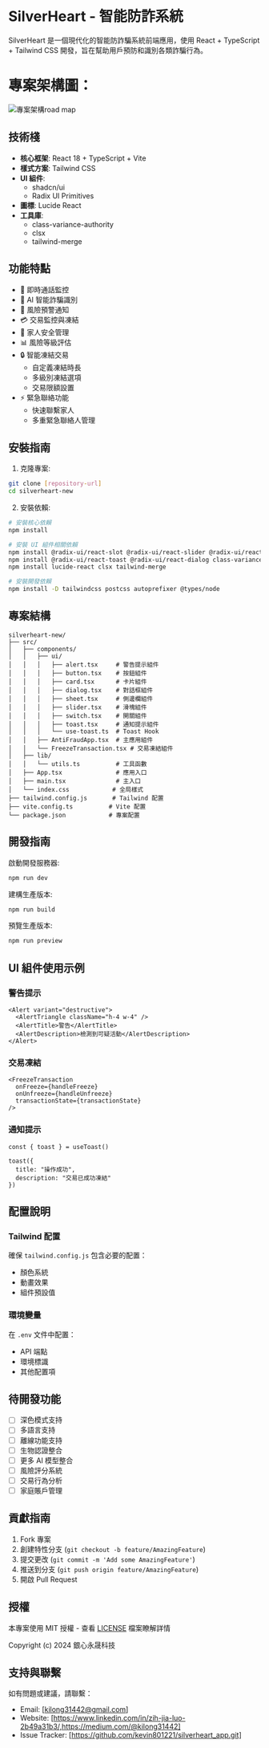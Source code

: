 # SilverHeart - 智能防詐系統

SilverHeart 是一個現代化的智能防詐騙系統前端應用，使用 React + TypeScript + Tailwind CSS 開發，旨在幫助用戶預防和識別各類詐騙行為。

# 專案架構圖：
![專案架構road map](/Users/lo-ai/github_items/silverheart_app/src/assets/structure.png)
## 技術棧

- **核心框架**: React 18 + TypeScript + Vite
- **樣式方案**: Tailwind CSS
- **UI 組件**: 
  - shadcn/ui
  - Radix UI Primitives
- **圖標**: Lucide React
- **工具庫**: 
  - class-variance-authority
  - clsx
  - tailwind-merge

## 功能特點

- 📱 即時通話監控
- 🎯 AI 智能詐騙識別
- 🔔 風險預警通知
- 💳 交易監控與凍結
- 👥 家人安全管理
- 📊 風險等級評估
- 🔒 智能凍結交易
  - 自定義凍結時長
  - 多級別凍結選項
  - 交易限額設置
- ⚡ 緊急聯絡功能
  - 快速聯繫家人
  - 多重緊急聯絡人管理

## 安裝指南

1. 克隆專案:
```bash
git clone [repository-url]
cd silverheart-new
```

2. 安裝依賴:
```bash
# 安裝核心依賴
npm install

# 安裝 UI 組件相關依賴
npm install @radix-ui/react-slot @radix-ui/react-slider @radix-ui/react-switch 
npm install @radix-ui/react-toast @radix-ui/react-dialog class-variance-authority
npm install lucide-react clsx tailwind-merge

# 安裝開發依賴
npm install -D tailwindcss postcss autoprefixer @types/node
```

## 專案結構

```
silverheart-new/
├── src/
│   ├── components/
│   │   ├── ui/
│   │   │   ├── alert.tsx     # 警告提示組件
│   │   │   ├── button.tsx    # 按鈕組件
│   │   │   ├── card.tsx      # 卡片組件
│   │   │   ├── dialog.tsx    # 對話框組件
│   │   │   ├── sheet.tsx     # 側邊欄組件
│   │   │   ├── slider.tsx    # 滑塊組件
│   │   │   ├── switch.tsx    # 開關組件
│   │   │   ├── toast.tsx     # 通知提示組件
│   │   │   └── use-toast.ts  # Toast Hook
│   │   ├── AntiFraudApp.tsx  # 主應用組件
│   │   └── FreezeTransaction.tsx # 交易凍結組件
│   ├── lib/
│   │   └── utils.ts          # 工具函數
│   ├── App.tsx               # 應用入口
│   ├── main.tsx              # 主入口
│   └── index.css            # 全局樣式
├── tailwind.config.js       # Tailwind 配置
├── vite.config.ts          # Vite 配置
└── package.json            # 專案配置
```

## 開發指南

啟動開發服務器:
```bash
npm run dev
```

建構生產版本:
```bash
npm run build
```

預覽生產版本:
```bash
npm run preview
```

## UI 組件使用示例

### 警告提示
```tsx
<Alert variant="destructive">
  <AlertTriangle className="h-4 w-4" />
  <AlertTitle>警告</AlertTitle>
  <AlertDescription>檢測到可疑活動</AlertDescription>
</Alert>
```

### 交易凍結
```tsx
<FreezeTransaction 
  onFreeze={handleFreeze} 
  onUnfreeze={handleUnfreeze}
  transactionState={transactionState}
/>
```

### 通知提示
```tsx
const { toast } = useToast()

toast({
  title: "操作成功",
  description: "交易已成功凍結"
})
```

## 配置說明

### Tailwind 配置
確保 `tailwind.config.js` 包含必要的配置：
- 顏色系統
- 動畫效果
- 組件預設值

### 環境變量
在 `.env` 文件中配置：
- API 端點
- 環境標識
- 其他配置項

## 待開發功能

- [ ] 深色模式支持
- [ ] 多語言支持
- [ ] 離線功能支持
- [ ] 生物認證整合
- [ ] 更多 AI 模型整合
- [ ] 風險評分系統
- [ ] 交易行為分析
- [ ] 家庭賬戶管理

## 貢獻指南

1. Fork 專案
2. 創建特性分支 (`git checkout -b feature/AmazingFeature`)
3. 提交更改 (`git commit -m 'Add some AmazingFeature'`)
4. 推送到分支 (`git push origin feature/AmazingFeature`)
5. 開啟 Pull Request

## 授權

本專案使用 MIT 授權 - 查看 [LICENSE](LICENSE) 檔案瞭解詳情

Copyright (c) 2024 銀心永晟科技

## 支持與聯繫

如有問題或建議，請聯繫：
- Email: [kilong31442@gmail.com]
- Website: [https://www.linkedin.com/in/zih-jia-luo-2b49a31b3/,https://medium.com/@kilong31442]
- Issue Tracker: [https://github.com/kevin801221/silverheart_app.git]